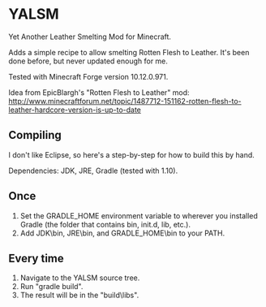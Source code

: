 YALSM
=====

Yet Another Leather Smelting Mod for Minecraft.

Adds a simple recipe to allow smelting Rotten Flesh to Leather.
It's been done before, but never updated enough for me.

Tested with Minecraft Forge version 10.12.0.971.

Idea from EpicBlargh's "Rotten Flesh to Leather" mod:
http://www.minecraftforum.net/topic/1487712-151162-rotten-flesh-to-leather-hardcore-version-is-up-to-date

Compiling
---------

I don't like Eclipse, so here's a step-by-step for how to build this by hand.

Dependencies: JDK, JRE, Gradle (tested with 1.10).

Once
----
1. Set the GRADLE_HOME environment variable to wherever you installed Gradle (the folder that contains bin, init.d, lib, etc.).
2. Add JDK\bin, JRE\bin, and GRADLE_HOME\bin to your PATH.

Every time
----------
1. Navigate to the YALSM source tree.
2. Run "gradle build".
3. The result will be in the "build\libs".
